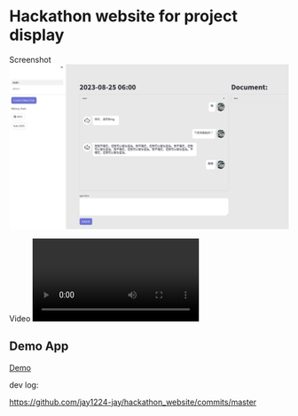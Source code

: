 # Hackathon website for project display

Screenshot
![](https://github.com/jay1224-jay/hackathon_website/blob/master/pictures/demo-ui.png)

Video
![](https://github-production-user-asset-6210df.s3.amazonaws.com/53821314/263531694-249cdd41-e38a-40ea-b933-ff64928531b9.mp4)

## Demo App

[Demo](https://law-thon-project-test.streamlit.app/)

dev log:

https://github.com/jay1224-jay/hackathon_website/commits/master
